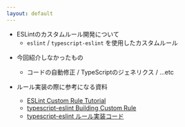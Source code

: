 ```yaml
---
layout: default
---
```


<section-title title="まとめ" />

<div class="_bullet">

- ESLintのカスタムルール開発について
  - `eslint` / `typescript-eslint` を使用したカスタムルール

<div v-click="1">

- 今回紹介しなかったもの
  - コードの自動修正 / TypeScriptのジェネリクス / ...etc

- ルール実装の際に参考になる資料
  - [ESLint Custom Rule Tutorial](https://eslint.org/docs/latest/extend/custom-rule-tutorial)
  - [typescript-eslint Building Custom Rule](https://typescript-eslint.io/developers/custom-rules)
  - [typescript-eslint ルール実装コード](https://github.com/typescript-eslint/typescript-eslint/tree/v8.31.0/packages/eslint-plugin/src/rules)

</div>

</div>

<!-- 
まとめです

今回は、ESLint カスタムルールの開発について段階的にお話ししました。  

社内やチーム独自のコーディング規約があれば、そのカスタムルールを開発することで、コードの品質向上やレビューコストの削減につながると思います。  
また、社内にとどまらず、普段使用しているライブラリのカスタムルールがなかったり、不十分だったりする場合は、カスタムルールを自分で作って、それをESLintプラグインとして公開したり、OSSコントリビュートすることで、コミュニティへの貢献につながったりすると思いますので、挑戦してみるのも良いのかなと思います。

[click] あと、今回のセッションで紹介しなかったカスタムルールの内容として、コードの自動修正機能だったり、typescript compiler api を使用したジェネリクスの対応だったりがあるので、カスタムルールについてより深く理解したいだったり、実際に開発して詰まってしまったという方は、`eslint`や`typescript-eslint`のドキュメントだったりルール実装などを参考にしていただけたらと思います。  
-->